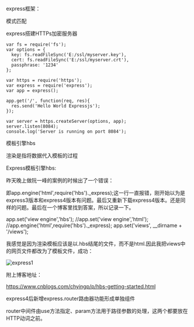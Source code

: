 express框架：

模式匹配

express搭建HTTPs加密服务器

```
var fs = require('fs');
var options = {
  key: fs.readFileSync('E:/ssl/myserver.key'),
  cert: fs.readFileSync('E:/ssl/myserver.crt'),
  passphrase: '1234'
};

var https = require('https');
var express = require('express');
var app = express();

app.get('/', function(req, res){
  res.send('Hello World Expressjs');
});

var server = https.createServer(options, app);
server.listen(8084);
console.log('Server is running on port 8084');
```

模板引擎hbs

渲染是指将数据代入模板的过程

Express模板引擎hbs:

昨天晚上做阮一峰的案例的时候出了一个错误：

即app.engine('html',require('hbs')._express);这一行一直报错，刚开始以为是express3版本和express4版本有问题。最后又重新下载express4版本。还是同样的问题。最后在一个博客里找到答案，所以记录一下。

app.set('view engine','hbs');
//app.set('view engine','html');
//app.engine('html',require('hbs')._express);
app.set('views', __dirname + '/views');

我感觉是因为渲染模板应该是以.hbs结尾的文件，而不是html.因此我把views中的网页文件都改为了模板文件，成功：

![express1](C:\Users\52319\Desktop\myStudy\nodejs学习\express1.png)

附上博客地址：

https://www.cnblogs.com/chyingp/p/hbs-getting-started.html

express4后新增express.router路由器功能形成单独组件

router中间件由use方法指定、param方法用于路径参数的处理，这两个都要放在HTTP动词之前。